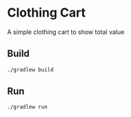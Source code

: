 # Clothing Cart

A simple clothing cart to show total value

## Build
```bash
./gradlew build
```

## Run
```bash
./gradlew run
```
